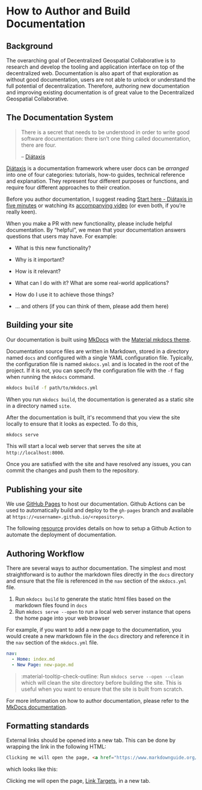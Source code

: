 # How to Author and Build Documentation

## Background

The overarching goal of Decentralized Geospatial Collaborative is to research and develop the tooling and application interface on top of the decentralized web. Documentation is also apart of that exploration as without good documentation, users are not able to unlock or understand the full potential of decentralization. Therefore, authoring new documentation and improving existing documentation is of great value to the Decentralized Geospatial Collaborative.

## The Documentation System

> There is a secret that needs to be understood in order to write good software documentation: there isn’t one
> thing called documentation, there are four.
>
> – <a href="https://diataxis.fr/" target="_blank">Diátaxis</a>

<a href="https://diataxis.fr/" target="_blank">Diátaxis</a> is a documentation framework where user docs can be _arranged_ into one of four categories: tutorials, how-to guides, technical reference and explanation. They represent four different purposes or functions, and require four different approaches to their creation.

Before you author documentation, I suggest reading <a href="https://diataxis.fr/start-here/" target="_blank">Start here - Diátaxis in five minutes</a> or watching its <a href="https://www.youtube.com/watch?v=t4vKPhjcMZg" target="_blank">accompanying video</a> (or even both, if you’re really keen).

When you make a PR with new functionality, please include helpful documentation. By “helpful”, we mean that your documentation answers questions that users may have. For example:

- What is this new functionality?

- Why is it important?

- How is it relevant?

- What can I do with it? What are some real-world applications?

- How do I use it to achieve those things?

- … and others (if you can think of them, please add them here)

## Building your site

Our documentation is built using <a href="https://mkdocs.org/" target="_blank">MkDocs</a> with the <a href="https://https://squidfunk.github.io/mkdocs-material/" target="_blank">Material mkdocs theme</a>.

Documentation source files are written in Markdown, stored in a directory named `docs` and configured with a single YAML configuration file. Typically, the configuration file is named `mkdocs.yml` and is located in the root of the project. If it is not, you can specify the configuration file with the `-f` flag when running the `mkdocs` command.

```bash
mkdocs build -f path/to/mkdocs.yml
```

When you run `mkdocs build`, the documentation is generated as a static site in a directory named `site`. 

After the documentation is built, it's recommend that you view the site locally to ensure that it looks as expected. To do this,

```bash
mkdocs serve
```

This will start a local web server that serves the site at `http://localhost:8000`.

Once you are satisfied with the site and have resolved any issues, you can commit the changes and push them to the repository.

## Publishing your site

We use <a href="https://docs.github.com/en/pages/getting-started-with-github-pages/configuring-a-publishing-source-for-your-github-pages-site" target="_blank">GitHub Pages</a> to host our documentation. Github Actions can be used to automatically build and deploy to the `gh-pages` branch and available at `https://<username>.github.io/<repository>`.

The following <a href="https://squidfunk.github.io/mkdocs-material/publishing-your-site/?h=pages#gitlab-pages" target="_blank">resource</a> provides details on how to setup a Github Action to automate the deployment of documentation.

## Authoring Workflow

There are several ways to author documentation. The simplest and most straightforward is to author the markdown files directly in the `docs` directory and ensure that the file is referenced in the `nav` section of the `mkdocs.yml` file.

1. Run `mkdocs build` to generate the static html files based on the markdown files found in `docs`
2. Run `mkdocs serve --open` to run a local web server instance that opens the home page into your web browser

For example, if you want to add a new page to the documentation, you would create a new markdown file in the `docs` directory and reference it in the `nav` section of the `mkdocs.yml` file.

```yaml
nav:
  - Home: index.md
  - New Page: new-page.md
```

> :material-tooltip-check-outline: Run `mkdocs serve --open --clean` which will clean the site directory before building the site. This is useful when you want to ensure that the site is built from scratch.

For more information on how to author documentation, please refer to the <a href="https://www.mkdocs.org/user-guide/writing-your-docs/" target="_blank">MkDocs documentation</a>.

## Formatting standards

External links should be opened into a new tab. This can be done by wrapping the link in the following HTML:

```html
Clicking me will open the page, <a href="https://www.markdownguide.org/hacks/#link-targets" target="_blank">Link Targets</a>, in a new tab.
```

which looks like this:

Clicking me will open the page, <a href="https://www.markdownguide.org/hacks/#link-targets" target="_blank">Link Targets</a>, in a new tab.
